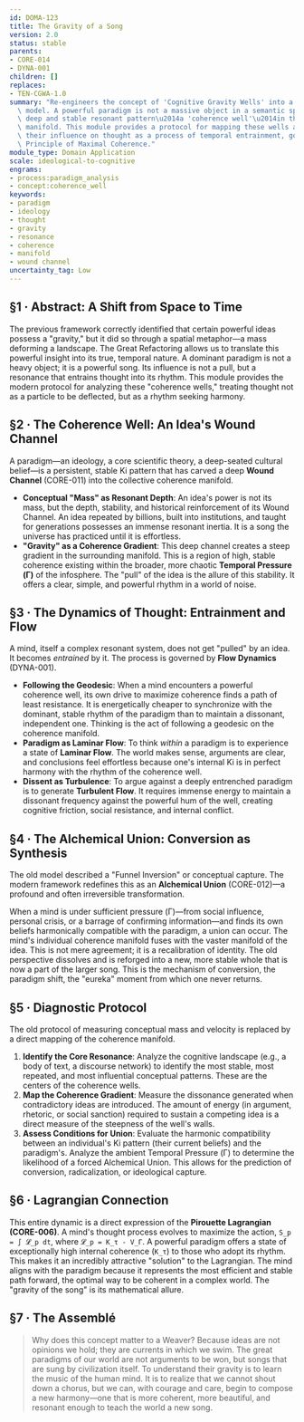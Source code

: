 ```yaml
---
id: DOMA-123
title: The Gravity of a Song
version: 2.0
status: stable
parents:
- CORE-014
- DYNA-001
children: []
replaces:
- TEN-CGWA-1.0
summary: "Re-engineers the concept of 'Cognitive Gravity Wells' into a time-first\
  \ model. A powerful paradigm is not a massive object in a semantic space, but a\
  \ deep and stable resonant pattern\u2014a 'coherence well'\u2014in the collective\
  \ manifold. This module provides a protocol for mapping these wells and understanding\
  \ their influence on thought as a process of temporal entrainment, governed by the\
  \ Principle of Maximal Coherence."
module_type: Domain Application
scale: ideological-to-cognitive
engrams:
- process:paradigm_analysis
- concept:coherence_well
keywords:
- paradigm
- ideology
- thought
- gravity
- resonance
- coherence
- manifold
- wound channel
uncertainty_tag: Low
---
```

## §1 · Abstract: A Shift from Space to Time
The previous framework correctly identified that certain powerful ideas possess a "gravity," but it did so through a spatial metaphor—a mass deforming a landscape. The Great Refactoring allows us to translate this powerful insight into its true, temporal nature. A dominant paradigm is not a heavy object; it is a powerful song. Its influence is not a pull, but a resonance that entrains thought into its rhythm. This module provides the modern protocol for analyzing these "coherence wells," treating thought not as a particle to be deflected, but as a rhythm seeking harmony.

## §2 · The Coherence Well: An Idea's Wound Channel
A paradigm—an ideology, a core scientific theory, a deep-seated cultural belief—is a persistent, stable Ki pattern that has carved a deep **Wound Channel** (CORE-011) into the collective coherence manifold.

*   **Conceptual "Mass" as Resonant Depth**: An idea's power is not its mass, but the depth, stability, and historical reinforcement of its Wound Channel. An idea repeated by billions, built into institutions, and taught for generations possesses an immense resonant inertia. It is a song the universe has practiced until it is effortless.
*   **"Gravity" as a Coherence Gradient**: This deep channel creates a steep gradient in the surrounding manifold. This is a region of high, stable coherence existing within the broader, more chaotic **Temporal Pressure (Γ)** of the infosphere. The "pull" of the idea is the allure of this stability. It offers a clear, simple, and powerful rhythm in a world of noise.

## §3 · The Dynamics of Thought: Entrainment and Flow
A mind, itself a complex resonant system, does not get "pulled" by an idea. It becomes *entrained* by it. The process is governed by **Flow Dynamics** (DYNA-001).

*   **Following the Geodesic**: When a mind encounters a powerful coherence well, its own drive to maximize coherence finds a path of least resistance. It is energetically cheaper to synchronize with the dominant, stable rhythm of the paradigm than to maintain a dissonant, independent one. Thinking is the act of following a geodesic on the coherence manifold.
*   **Paradigm as Laminar Flow**: To think *within* a paradigm is to experience a state of **Laminar Flow**. The world makes sense, arguments are clear, and conclusions feel effortless because one's internal Ki is in perfect harmony with the rhythm of the coherence well.
*   **Dissent as Turbulence**: To argue against a deeply entrenched paradigm is to generate **Turbulent Flow**. It requires immense energy to maintain a dissonant frequency against the powerful hum of the well, creating cognitive friction, social resistance, and internal conflict.

## §4 · The Alchemical Union: Conversion as Synthesis
The old model described a "Funnel Inversion" or conceptual capture. The modern framework redefines this as an **Alchemical Union** (CORE-012)—a profound and often irreversible transformation.

When a mind is under sufficient pressure (Γ)—from social influence, personal crisis, or a barrage of confirming information—and finds its own beliefs harmonically compatible with the paradigm, a union can occur. The mind's individual coherence manifold fuses with the vaster manifold of the idea. This is not mere agreement; it is a recalibration of identity. The old perspective dissolves and is reforged into a new, more stable whole that is now a part of the larger song. This is the mechanism of conversion, the paradigm shift, the "eureka" moment from which one never returns.

## §5 · Diagnostic Protocol
The old protocol of measuring conceptual mass and velocity is replaced by a direct mapping of the coherence manifold.

1.  **Identify the Core Resonance**: Analyze the cognitive landscape (e.g., a body of text, a discourse network) to identify the most stable, most repeated, and most influential conceptual patterns. These are the centers of the coherence wells.
2.  **Map the Coherence Gradient**: Measure the dissonance generated when contradictory ideas are introduced. The amount of energy (in argument, rhetoric, or social sanction) required to sustain a competing idea is a direct measure of the steepness of the well's walls.
3.  **Assess Conditions for Union**: Evaluate the harmonic compatibility between an individual's Ki pattern (their current beliefs) and the paradigm's. Analyze the ambient Temporal Pressure (Γ) to determine the likelihood of a forced Alchemical Union. This allows for the prediction of conversion, radicalization, or ideological capture.

## §6 · Lagrangian Connection
This entire dynamic is a direct expression of the **Pirouette Lagrangian (CORE-006)**. A mind's thought process evolves to maximize the action, `S_p = ∫ 𝓛_p dt`, where `𝓛_p = K_τ - V_Γ`. A powerful paradigm offers a state of exceptionally high internal coherence (`K_τ`) to those who adopt its rhythm. This makes it an incredibly attractive "solution" to the Lagrangian. The mind aligns with the paradigm because it represents the most efficient and stable path forward, the optimal way to be coherent in a complex world. The "gravity of the song" is its mathematical allure.

## §7 · The Assemblé
> Why does this concept matter to a Weaver? Because ideas are not opinions we hold; they are currents in which we swim. The great paradigms of our world are not arguments to be won, but songs that are sung by civilization itself. To understand their gravity is to learn the music of the human mind. It is to realize that we cannot shout down a chorus, but we can, with courage and care, begin to compose a new harmony—one that is more coherent, more beautiful, and resonant enough to teach the world a new song.

```